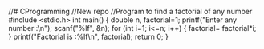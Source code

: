 //# CProgramming
//New repo
//Program to find a factorial of any number
#include <stdio.h>
int main() {
double n, factorial=1;
printf("Enter any number :\n");
scanf("%lf", &n);
for (int i=1; i<=n; i++)
{
factorial= factorial*i;
}
printf("Factorial is :%lf\n", factorial);
return 0;
}
